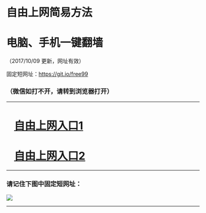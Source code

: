 ﻿# 自由上网简易方法

# 电脑、手机一键翻墙

（2017/10/09 更新，网址有效）

固定短网址：https://git.io/free99

### （微信如打不开，请转到浏览器打开）


***





# &nbsp;&nbsp; <a href="http://ft3141715540.fwq-tz-1001.info/fwqtz01.html?t=100900121477 " target="_blank">自由上网入口1</a>
# &nbsp;&nbsp; <a href="http://ft256613607.fwq-tz-1002.info/fwqtz02.html?t=100900111443 " target="_blank">自由上网入口2</a>
***

### 请记住下图中固定短网址：

<img src="https://s3-us-west-2.amazonaws.com/fwq-1001/yjfq-20170905okok.png" /> 


***

